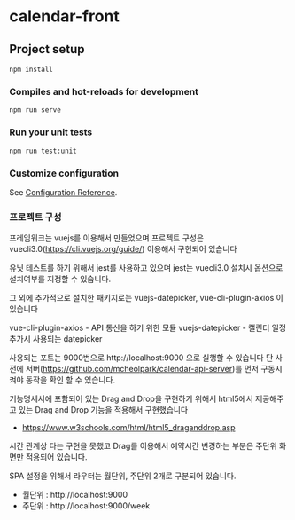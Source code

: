 # calendar-front

## Project setup
```
npm install
```

### Compiles and hot-reloads for development
```
npm run serve
```
### Run your unit tests
```
npm run test:unit
```

### Customize configuration
See [Configuration Reference](https://cli.vuejs.org/config/).

### 프로젝트 구성
프레임워크는 vuejs를 이용해서 만들었으며 프로젝트 구성은 vuecli3.0(https://cli.vuejs.org/guide/) 이용해서 구현되어 있습니다

유닛 테스트를 하기 위해서 jest를 사용하고 있으며 jest는 vuecli3.0 설치시 옵션으로 설치여부를 지정할 수 있습니다.

그 외에 추가적으로 설치한 패키지로는 vuejs-datepicker, vue-cli-plugin-axios 이 있습니다

vue-cli-plugin-axios - API 통신을 하기 위한 모듈
vuejs-datepicker - 캘린더 일정 추가시 사용되는 datepicker

사용되는 포트는 9000번으로 http://localhost:9000 으로 실행할 수 있습니다
단 사전에 서버(https://github.com/mcheolpark/calendar-api-server)를 먼저 구동시켜야 동작을 확인 할 수 있습니다.

기능명세서에 포함되어 있는 Drag and Drop을 구현하기 위해서 html5에서 제공해주고 있는 Drag and Drop 기능을 적용해서 구현했습니다
 - https://www.w3schools.com/html/html5_draganddrop.asp

시간 관계상 다는 구현을 못했고 Drag를 이용해서 예약시간 변경하는 부분은 주단위 화면만 적용되어 있습니다.

SPA 설정을 위해서 라우터는 월단위, 주단위 2개로 구분되어 있습니다.
- 월단위 : http://localhost:9000
- 주단위 : http://localhost:9000/week
